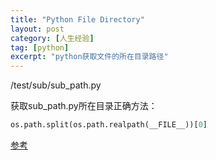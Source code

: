 ```yaml
---
title: "Python File Directory"
layout: post
category: [人生经验]
tag: [python]
excerpt: "python获取文件的所在目录路径"
---
```


/test/sub/sub_path.py

获取sub_path.py所在目录正确方法：
```py
os.path.split(os.path.realpath(__FILE__))[0]
```

[参考](http://blog.csdn.net/linzch3/article/details/71250421)
